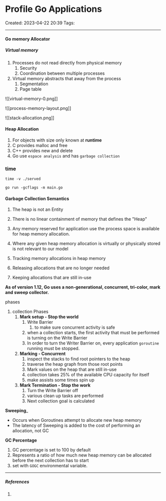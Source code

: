 # Profile Go Applications
Created: 2023-04-22 20:39
Tags: 
____
#### Go memory Allocator

##### Virtual memory
1. Processes do not read directly from physical memory
	1. Security
	2. Coordination between multiple processes
2. Virtual memory abstracts that away from the process
	1. Segmentation
	2. Page table

![[virtual-memory-0.png]]



![[process-memory-layout.png]]


![[stack-allocation.png]]


#### Heap Allocation
1. For objects with size only known at __runtime__
2. C provides malloc and free
3. C++ provides new and delete
4. Go use `espace analysis` and has `garbage collection`









### time
```
time -v ./served
```

```
go run -gcflags -m main.go
```


####  Garbage Collection Semantics


1. The heap is not an Entity
2. There is no linear containment of memory that defines the "Heap"
3. Any memory reserved for application use the process space is available for heap memory allocation.
4. Where any given heap memory allocation is virtually or physically stored is not relevant to our model

1. Tracking memory allocations in heap memory
2. Releasing allocations that are no longer needed
3. Keeping allocations that are still in-use

__As of version 1.12, Go uses a non-generational, concurrent, tri-color, mark and sweep collector.__

phases
1. collection Phases
	1. __Mark setup - Stop the world__
		1. Write Barrier
			1. to make sure concurrent activity is safe
		2. when a collection starts, the first activity that must be performed is turning on the Write Barrier
		3. In order to turn the Writer Barrier on, every application `goroutine` running must be stopped.
	2. __Marking - Concurrent__
		1. inspect the stacks to find root pointers to the heap
		2. traverse the heap graph from those root points
		3. Mark values on the heap that are still in-use
		4. collection takes 25% of the available CPU capacity for itself
		5. make assists some times spin up
	3. __Mark Termination - Stop the work__
		1. Turn the Write Barrier off
		2. various clean up tasks are performed
		3. Next collection goal is calculated

__Sweeping___
* Occurs when Goroutines attempt to allocate new heap memory
* The latency of Sweeping is added to the cost of performing an allocation, not GC

__GC Percentage__
1. GC percentage is set to 100 by default
2. Represents a ratio of how much new heap memory can be allocated before the next collection has to start
3. set with  `GOGC` environmental variable.









_____
##### References
1.

